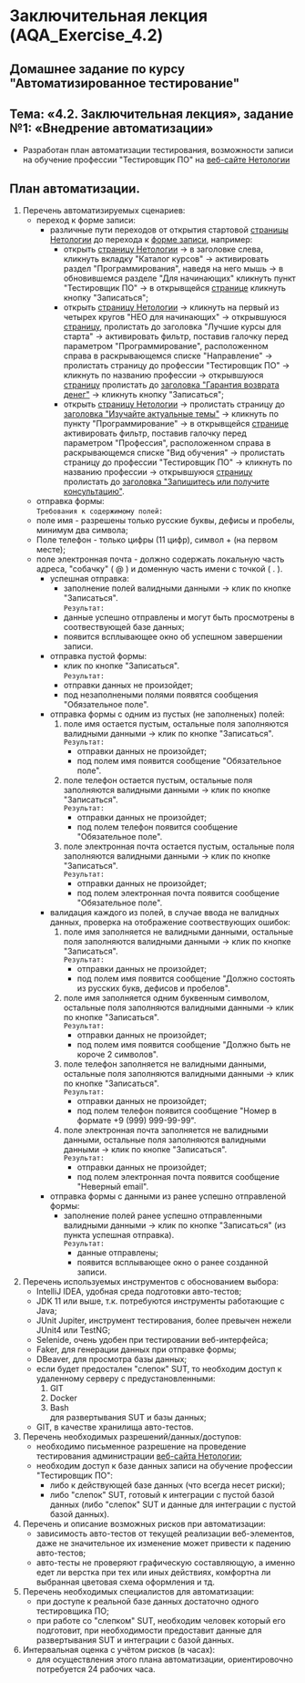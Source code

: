 # Заключительная лекция (AQA_Exercise_4.2)
## Домашнее задание по курсу "Автоматизированное тестирование"
## Тема: «4.2. Заключительная лекция», задание №1: «Внедрение автоматизации»
- Разработан план автоматизации тестирования, возможности записи на обучение профессии "Тестировщик ПО" на [веб-сайте Нетологии](https://netology.ru)
## План автоматизации.
1. Перечень автоматизируемых сценариев:
	- переход к форме записи:
		- различные пути переходов от открытия стартовой [страницы Нетологии](https://netology.ru) до перехода к [форме записи](https://netology.ru/programs/qa#/order), например:
			- открыть [страницу Нетологии](https://netology.ru) -> в заголовке слева, кликнуть вкладку "Каталог курсов" -> активировать раздел "Программирования", наведя на него мышь -> в обновившемся разделе "Для начинающих" кликнуть пункт "Тестировщик ПО" -> в открывщейся [странице](https://netology.ru/programs/qa) кликнуть кнопку "Записаться";
			- открыть [страницу Нетологии](https://netology.ru) -> кликнуть на первый из четырех кругов "НЕО для начинающих" -> открывшуюся [страницу](https://netology.ru/neo), пролистать до заголовка "Лучшие курсы для старта" -> активировать фильтр, поставив галочку перед параметром "Программирование", расположенном справа в раскрывающемся списке "Направление" -> пролистать страницу до профессии "Тестировщик ПО" -> кликнуть по названию профессии -> открывшуюся [страницу](https://netology.ru/programs/qa) пролистать до [заголовка "Гарантия возврата денег"](https://netology.ru/programs/qa#/graduate_work) -> кликнуть кнопку "Записаться";
			- открыть [страницу Нетологии](https://netology.ru) -> пролистать страницу до [заголовка "Изучайте актуальные темы"](https://netology.ru/#/directions) -> кликнуть по пункту "Программирование" -> в открывщейся [странице](https://netology.ru/development) активировать фильтр, поставив галочку перед параметром "Профессия", расположенном справа в раскрывающемся списке "Вид обучения" -> пролистать страницу до профессии "Тестировщик ПО" -> кликнуть по названию профессии -> открывшуюся [страницу](https://netology.ru/programs/qa) пролистать до [заголовка "Запишитесь или получите консультацию"](https://netology.ru/programs/qa#/order).
	- отправка формы:  
	`Требования к содержимому полей:`
	- поле имя - разрешены только русские буквы, дефисы и пробелы, минимум два символа;
	- Поле телефон - только цифры (11 цифр), символ + (на первом месте);
	- поле электронная почта - должно содержать локальную часть адреса, "собачку" ( @ ) и доменную часть имени с точкой ( . ).
		- успешная отправка:
			- заполнение полей валидными данными -> клик по кнопке "Записаться".  
			`Результат:`
			- данные успешно отправлены и могут быть просмотрены в соотвествующей базе данных;
			- появится всплывающее окно об успешном завершении записи.
		- отправка пустой формы:
			- клик по кнопке "Записаться".  
			`Результат:`
			- отправки данных не произойдет;
			- под незаполнеными полями появятся сообщения "Обязательное поле".
		- отправка формы с одним из пустых (не заполненых) полей:
			1. поле имя остается пустым, остальные поля заполняются валидными данными -> клик по кнопке "Записаться".  
			`Результат:`
				- отправки данных не произойдет;
				- под полем имя появится сообщение "Обязательное поле".
			1. поле телефон остается пустым, остальные поля заполняются валидными данными -> клик по кнопке "Записаться".  
			`Результат:`
				- отправки данных не произойдет;
				- под полем телефон появится сообщение "Обязательное поле".
			1. поле электронная почта остается пустым, остальные поля заполняются валидными данными -> клик по кнопке "Записаться".  
			`Результат:`
				- отправки данных не произойдет;
				- под полем электронная почта появится сообщение "Обязательное поле".
		- валидация каждого из полей, в случае ввода не валидных данных, проверка на отображение соотвествующих ошибок:
			1. поле имя заполняется не валидными данными, остальные поля заполняются валидными данными -> клик по кнопке "Записаться".  
			`Результат:`
				- отправки данных не произойдет;
				- под полем имя появится сообщение "Должно состоять из русских букв, дефисов и пробелов".
			1. поле имя заполняется одним буквенным символом, остальные поля заполняются валидными данными -> клик по кнопке "Записаться".  
			`Результат:`
				- отправки данных не произойдет;
				- под полем имя появится сообщение "Должно быть не короче 2 символов".
			1. поле телефон заполняется не валидными данными, остальные поля заполняются валидными данными -> клик по кнопке "Записаться".  
			`Результат:`
				- отправки данных не произойдет;
				- под полем телефон появится сообщение "Номер в формате +9 (999) 999-99-99".
			1. поле электронная почта заполняется не валидными данными, остальные поля заполняются валидными данными -> клик по кнопке "Записаться".  
			`Результат:`
				- отправки данных не произойдет;
				- под полем электронная почта появится сообщение "Неверный email".
		- отправка формы с данными из ранее успешно отправленой формы:
			- заполнение полей ранее успешно отправленными валидными данными -> клик по кнопке "Записаться" (из пункта успешная отправка).  
			`Результат:`
				- данные отправлены;
				- появится всплывающее окно о ранее созданной записи.
1. Перечень используемых инструментов с обоснованием выбора:
	- IntelliJ IDEA, удобная среда подготовки авто-тестов;
	- JDK 11 или выше, т.к. потребуются инструменты работающие с Java;
	- JUnit Jupiter, инструмент тестирования, более превычен нежели JUnit4 или TestNG;
	- Selenide, очень удобен при тестировании веб-интерфейса;
	- Faker, для генерации данных при отправке формы;
	- DBeaver, для просмотра базы данных;
	- если будет предостален "слепок" SUT, то необходим доступ к удаленному серверу с предустановленными:
		1. GIT
		1. Docker	
		1. Bash  
		для развертывания SUT и базы данных;
	- GIT, в качестве хранилища авто-тестов.
1. Перечень необходимых разрешений/данных/доступов:
	- необходимо письменное разрешение на проведение тестирования администрации [веб-сайта Нетологии](https://netology.ru);
	- необходим доступ к базе данных записи на обучение профессии "Тестировщик ПО":
		- либо к действующей базе данных (что всегда несет риски);
		- либо "слепок" SUT, готовый к интеграции с пустой базой данных (либо "слепок" SUT и данные для интеграции с пустой базой данных).
1. Перечень и описание возможных рисков при автоматизации:
	- зависимость авто-тестов от текущей реализации веб-элементов, даже не значительное их изменение может привести к падению авто-тестов;
	- авто-тесты не проверяют графическую составляющую, а именно едет ли верстка при тех или иных действиях, комфортна ли выбранная цветовая схема оформления и тд.
1. Перечень необходимых специалистов для автоматизации:
	- при доступе к реальной базе данных достаточно одного тестировщика ПО;
	- при работе со "слепком" SUT, необходим человек который его подготовит, при необходимости предоставит данные для развертывания SUT и интеграции с базой данных.
1. Интервальная оценка с учётом рисков (в часах):
	- для осуществления этого плана автоматизации, ориентировочно потребуется 24 рабочих часа.